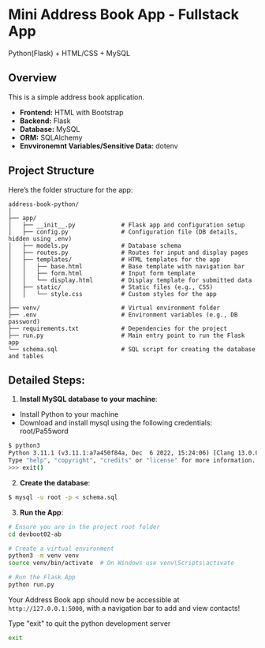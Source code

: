 # Mini Address Book App - Fullstack App
Python(Flask) + HTML/CSS + MySQL

## Overview

This is a simple address book application. 

 - **Frontend:** HTML with Bootstrap
 - **Backend:** Flask
 - **Database:** MySQL
 - **ORM:** SQLAlchemy
 - **Envvironemnt Variables/Sensitive Data:** dotenv


## Project Structure

Here’s the folder structure for the app:

```
address-book-python/
│
├── app/
│   ├── __init__.py             # Flask app and configuration setup
│   ├── config.py               # Configuration file (DB details, hidden using .env)
│   ├── models.py               # Database schema
│   ├── routes.py               # Routes for input and display pages
│   ├── templates/              # HTML templates for the app
│   │   ├── base.html           # Base template with navigation bar
│   │   ├── form.html           # Input form template
│   │   └── display.html        # Display template for submitted data
│   ├── static/                 # Static files (e.g., CSS)
│   │   └── style.css           # Custom styles for the app
│
├── venv/                       # Virtual environment folder
├── .env                        # Environment variables (e.g., DB password)
├── requirements.txt            # Dependencies for the project
├── run.py                      # Main entry point to run the Flask app
└── schema.sql                  # SQL script for creating the database and tables

```

## Detailed Steps:
1. **Install MySQL database to your machine**:
 - Install Python to your machine
 - Download and install mysql using the following credentials: 
   root/Pa55word

```bash
$ python3
Python 3.11.1 (v3.11.1:a7a450f84a, Dec  6 2022, 15:24:06) [Clang 13.0.0 (clang-1300.0.29.30)] on darwin
Type "help", "copyright", "credits" or "license" for more information.
>>> exit()
```

2. **Create the database**:
```bash
$ mysql -u root -p < schema.sql
```

3. **Run the App**:
```bash
# Ensure you are in the project root folder
cd devboot02-ab

# Create a virtual environment
python3 -m venv venv
source venv/bin/activate  # On Windows use venv\Scripts\activate

# Run the Flask App
python run.py
```

Your Address Book app should now be accessible at `http://127.0.0.1:5000`, with a navigation bar to add and view contacts!

Type "exit" to quit the python development server
```bash
exit
```